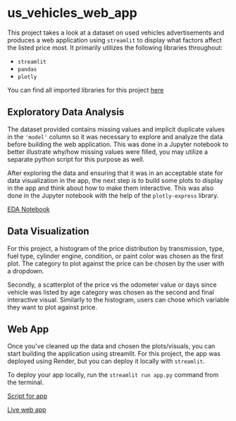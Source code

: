 # us_vehicles_web_app

This project takes a look at a dataset on used vehicles advertisements and produces a web application using `streamlit` to display what factors affect the listed price most. It primarily utilizes the following libraries throughout:
* `streamlit`
* `pandas`
* `plotly`

You can find all imported libraries for this project [here](requirements.txt)

## Exploratory Data Analysis
The dataset provided contains missing values and implicit duplicate values in the `'model'` column so it was necessary to explore and analyze the data before building the web application. This was done in a Jupyter notebook to better illustrate why/how missing values were filled, you may utilize a separate python script for this purpose as well.

After exploring the data and ensuring that it was in an acceptable state for data visualization in the app, the next step is to build some plots to display in the app and think about how to make them interactive. This was also done in the Jupyter notebook with the help of the `plotly-express` library.

[EDA Notebook](notebooks\EDA.ipynb)

## Data Visualization
For this project, a histogram of the price distribution by transmission, type, fuel type, cylinder engine, condition, or paint color was chosen as the first plot. The category to plot against the price can be chosen by the user with a dropdown.

Secondly, a scatterplot of the price vs the odometer value or days since vehicle was listed by age category was chosen as the second and final interactive visual. Similarly to the histogram, users can chose which variable they want to plot against price.

## Web App
Once you've cleaned up the data and chosen the plots/visuals, you can start building the application using streamlit. For this project, the app was deployed using Render, but you can deploy it locally with `streamlit`.

To deploy your app locally, run the `streamlit run app.py` command from the terminal.

[Script for app](app.py)

[Live web app](https://us-vehicles-web-app.onrender.com)
